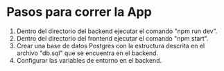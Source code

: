 # Pasos para correr la App

1. Dentro del directorio del backend ejecutar el comando "npm run dev".
2. Dentro del directorio del frontend ejecutar el comando "npm start".
3. Crear una base de datos Postgres con la estructura descrita en el archivo "db.sql" que se encuentra en el backend.
3. Configurar las variables de entorno en el backend.

